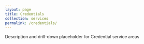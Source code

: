 ```yaml
---
layout: page
title: Credentials
collection: services
permalink: /credentials/
---
```


Description and drill-down placeholder for Credential service areas
